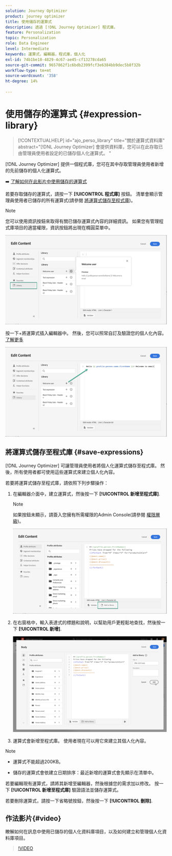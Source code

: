 ```yaml
---
solution: Journey Optimizer
product: journey optimizer
title: 使用儲存的運算式
description: 透過 [!DNL Journey Optimizer] 程式庫。
feature: Personalization
topic: Personalization
role: Data Engineer
level: Intermediate
keywords: 運算式，編輯器，程式庫，個人化
exl-id: 74b1be18-4829-4c67-ae45-cf13278cda65
source-git-commit: 9657862f1c6bdb2399fcf3e6384bb9dec5b8f32b
workflow-type: tm+mt
source-wordcount: '358'
ht-degree: 14%

---
```


# 使用儲存的運算式 {#expression-library}

>[!CONTEXTUALHELP]
>id="ajo_perso_library"
>title="關於運算式資料庫"
>abstract="[!DNL Journey Optimizer] 會提供資料庫，您可以在此存取已由管理員使用者設定的已儲存個人化運算式。 "

[!DNL Journey Optimizer] 提供一個程式庫，您可在其中存取管理員使用者新增的先前儲存的個人化運算式。

➡️ [了解如何在此影片中使用儲存的運算式](#video-preview)

若要存取儲存的運算式，請按一下 **[!UICONTROL 程式庫]** 按鈕。 清單會顯示管理員使用者已儲存的所有運算式(請參閱 [將運算式儲存至程式庫](#save-expressions))。

>[!NOTE]
>
>您可以使用資訊按鈕來取得有關已儲存運算式內容的詳細資訊。 如果您有管理程式庫項目的適當權限，資訊按鈕將出現在橢圓菜單中。

![](assets/library-list.png)

按一下+將運算式插入編輯器中。 然後，您可以照常自訂及驗證您的個人化內容。 [了解更多](../personalization/personalization-build-expressions.md)

![](assets/library-add.png)

## 將運算式儲存至程式庫 {#save-expressions}

[!DNL Journey Optimizer] 可讓管理員使用者將個人化運算式儲存至程式庫。 然後，所有使用者都可使用這些運算式來建立個人化內容。

若要將運算式儲存至程式庫，請依照下列步驟操作：

1. 在編輯器介面中，建立運算式，然後按一下 **[!UICONTROL 新增至程式庫]**.

   >[!NOTE]
   >
   >如果按鈕未顯示，請簽入您擁有所需權限的Admin Console(請參閱 [權限層級](../administration/high-low-permissions.md))。

   ![](assets/library-save.png)

1. 在右窗格中，輸入表達式的標題和說明，以幫助用戶更輕鬆地查找，然後按一下 **[!UICONTROL 新增]**.

   ![](assets/add-expression.png)

1. 運算式會新增至程式庫。 使用者現在可以用它來建立其個人化內容。


>[!NOTE]
>
>* 運算式不能超過200KB。
>
>* 儲存的運算式會依建立日期排序：最近新增的運算式會先顯示在清單中。



若要編輯現有運算式，請將其新增至編輯器，然後根據您的需求加以修改。 按一下 **[!UICONTROL 新增至程式庫]** 驗證語法並儲存運算式。

若要刪除運算式，請按一下省略號按鈕，然後按一下 **[!UICONTROL 刪除]**.

## 作法影片{#video}

瞭解如何在訊息中使用已儲存的個人化資料庫項目，以及如何建立和管理個人化資料庫項目。

>[!VIDEO](https://video.tv.adobe.com/v/340941?quality=12)


